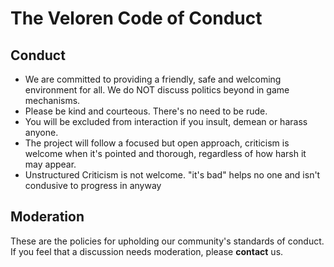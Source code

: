 # The Veloren Code of Conduct


## Conduct

- We are committed to providing a friendly, safe and welcoming environment for
  all. We do NOT discuss politics beyond in game mechanisms.
- Please be kind and courteous. There's no need to be rude.
- You will be excluded from interaction if you insult, demean or harass anyone.
- The project will follow a focused but open approach, criticism is welcome when it's pointed and thorough, regardless of how harsh it may appear.
- Unstructured Criticism is not welcome. "it's bad" helps no one and isn't condusive to progress in anyway

## Moderation

These are the policies for upholding our community's standards of conduct. If
you feel that a discussion needs moderation, please **contact** us.


